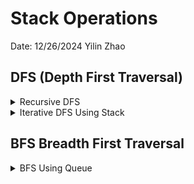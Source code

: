 # Stack Operations

Date: 12/26/2024
Yilin Zhao

## DFS (Depth First Traversal)

<details>
<summary>Recursive DFS</summary>

### Explanation

```python
def dfs_recursive(graph, node, visited=None):
    if visited is None:
        visited = set()
    
    if node not in visited:
        print(node)  # Process the node
        visited.add(node)
        for neighbor in graph[node]:
            dfs_recursive(graph, neighbor, visited)

```

</details>



<details>
<summary>Iterative DFS Using Stack</summary>

### Explanation

```python
def dfs_iterative(graph, start):
    visited = set()
    stack = [start]
    
    while stack:
        node = stack.pop()
        if node not in visited:
            print(node)  # Process the node
            visited.add(node)
            # Add neighbors to the stack in reverse order for correct traversal
            stack.extend(reversed(graph[node]))
```

</details>

## BFS Breadth First Traversal

<details>
<summary>BFS Using Queue</summary>

### Explanation

```python
from collections import deque

def bfs(graph, start):
    visited = set()
    queue = deque([start])
    
    while queue:
        node = queue.popleft()
        if node not in visited:
            print(node)  # Process the node
            visited.add(node)
            queue.extend(graph[node])
```

</details>

